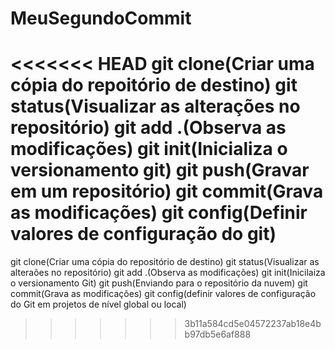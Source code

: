 # MeuSegundoCommit
<<<<<<< HEAD
git clone(Criar uma cópia do repoitório de destino)
git status(Visualizar as alterações no repositório)
git add .(Observa as modificações)
git init(Inicializa o versionamento git)
git push(Gravar em um repositório)
git commit(Grava as modificações)
git config(Definir valores de configuração do git)
=======
git clone(Criar uma cópia do repositório de destino)
git status(Visualizar  as alteraões no repositório)
git add .(Observa as modificações)
git init(Inicilaiza o versionamento Git)
git push(Enviando para o repositório da nuvem)
git commit(Grava as modificações)
git config(definir valores de configuração do Git em projetos de nível global ou local)
>>>>>>> 3b11a584cd5e04572237ab18e4bb97db5e6af888
